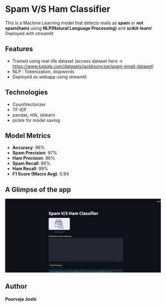 # Spam V/S Ham Classifier
This is a Machine Learning model that detects mails as **spam** or **not spam(ham)** using **NLP(Natural Language Processing)** and **scikit-learn**! Deployed with *streamlit*

## Features ##
- Trained using real-life dataset (access dataset here -> https://www.kaggle.com/datasets/jackksoncsie/spam-email-dataset)
- NLP : Tokenization, stopwords
- Deployed as webapp using streamlit

## Technologies ##
- CountVectorizer
- TF-IDF
- pandas, nltk, sklearn
- pickle for model saving

## Model Metrics ##
- **Accuracy**: 96%
- **Spam Precision**: 97%
- **Ham Precision**: 96%
- **Spam Recall**: 86%
- **Ham Recall**: 99%
- **F1 Score (Macro Avg)**: 0.94

## A Glimpse of the app ##
![App_image](app_ss.png)

## Author ##
#### Poorvaja Joshi ###